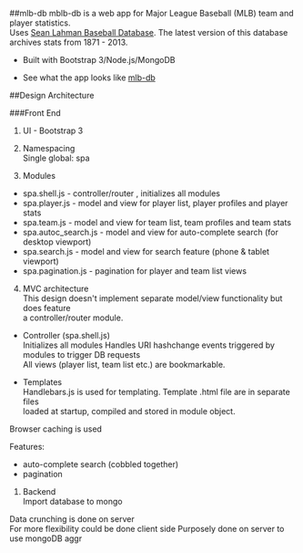 
##mlb-db
mblb-db is a web app for Major League Baseball (MLB) team and player statistics.  
Uses [Sean Lahman Baseball Database]. The latest version of this database archives stats from 1871 - 2013.

* Built with Bootstrap 3/Node.js/MongoDB

* See what the app looks like [mlb-db]

##Design Architecture


###Front End
1. UI - Bootstrap 3

2. Namespacing  
Single global: spa

3. Modules
* spa.shell.js - controller/router , initializes all modules
* spa.player.js - model and view for player list, player profiles and player stats
* spa.team.js - model and view for team list, team profiles and team stats  
* spa.autoc_search.js - model and view for auto-complete search (for desktop viewport)
* spa.search.js - model and view for search feature (phone & tablet viewport)
* spa.pagination.js - pagination for player and team list views

4. MVC architecture  
This design doesn't implement separate model/view functionality but does feature  
a controller/router module.

* Controller (spa.shell.js)  
Initializes all modules
Handles URI hashchange events triggered by modules to trigger DB requests  
All views (player list, team list etc.) are bookmarkable.


* Templates  
Handlebars.js is used for templating. Template .html file are in separate files  
loaded at startup, compiled and stored in module object.


Browser caching is used

Features:  
* auto-complete search (cobbled together)
* pagination

1. Backend  
Import database to mongo

Data crunching is done on server  
For more flexibility could be done client side
Purposely done on server to use mongoDB aggr 


[Single Page Web Applications]:http://www.amazon.com/Single-Page-Applications-end---end/dp/1617290750/ref=sr_1_1?s=books&ie=UTF8&qid=1405382977&sr=1-1&keywords=single+page+web+applications

[Sean Lahman Baseball Database]:http://www.seanlahman.com/baseball-archive/statistics/

[mlb-db]:http://mlb-db.herokuapp.com/

[Heroku]:https://www.heroku.com/

[mongolab]:https://mongolab.com/welcome/

